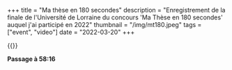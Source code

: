 +++
title = "Ma thèse en 180 secondes"
description = "Enregistrement de la finale de l'Université de Lorraine du concours 'Ma Thèse en 180 secondes' auquel j'ai participé en 2022"
thumbnail = "/img/mt180.jpeg"
tags = ["event", "video"]
date = "2022-03-20"
+++

<!--- {{<youtubestart AedNT5cxfjo 3496>}} --->
{{<youtube AedNT5cxfjo>}}

**Passage à 58:16**